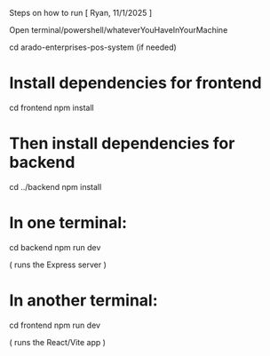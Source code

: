 Steps on how to run
[ Ryan, 11/1/2025 ]

Open terminal/powershell/whateverYouHaveInYourMachine

cd arado-enterprises-pos-system (if needed)

# Install dependencies for frontend
cd frontend
npm install

# Then install dependencies for backend
cd ../backend
npm install

# In one terminal:
cd backend
npm run dev     

( runs the Express server )

# In another terminal:
cd frontend
npm run dev     

( runs the React/Vite app )
